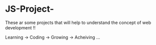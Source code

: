 # JS-Project-

These ar some projects that will help to understand the concept of web development !!

Learning -> Coding -> Growing -> Acheiving ...
